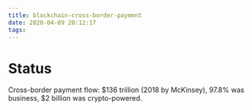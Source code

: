 ```yaml
---
title: blockchain-cross-border-payment
date: 2020-04-09 20:12:17
tags:
---
```


# Status

Cross-border payment flow: $136 trillion (2018 by McKinsey), 97.8% was business, $2 billion was crypto-powered. 

